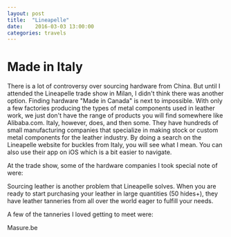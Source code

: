 ```yaml
---
layout: post
title:  "Lineapelle"
date:    2016-03-03 13:00:00
categories: travels
---
```


# Made in Italy

There is a lot of controversy over sourcing hardware from China. But until I attended the Lineapelle trade show in Milan, I didn't think there was another option. Finding hardware "Made in Canada" is next to impossible. With only a few factories producing the types of metal components used in leather work, we just don't have the range of products you will find somewhere like Alibaba.com. Italy, however, does, and then some. They have hundreds of small manufacturing companies that specialize in making stock or custom metal components for the leather industry. By doing a search on the Lineapelle website for buckles from Italy, you will see what I mean. You can also use their app on iOS which is a bit easier to navigate.

At the trade show, some of the hardware companies I took special note of were:

Sourcing leather is another problem that Lineapelle solves. When you are ready to start purchasing your leather in large quantities (50 hides+), they have leather tanneries from all over the world eager to fulfill your needs.

A few of the tanneries I loved getting to meet were:


Masure.be

<figure>
  <img src="">
  <figcaption></figcaption>
</figure>
